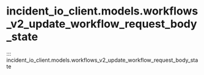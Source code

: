 # incident_io_client.models.workflows_v2_update_workflow_request_body_state

::: incident_io_client.models.workflows_v2_update_workflow_request_body_state